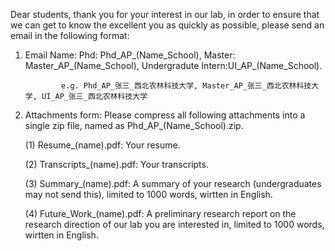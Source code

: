Dear students, thank you for your interest in our lab, in order to ensure that we can get to know the excellent you as quickly as possible, please send an email in the following format:

1. Email Name: Phd: Phd_AP_(Name_School), Master: Master_AP_(Name_School), Undergradute Intern:UI_AP_(Name_School).

               e.g. Phd_AP_张三_西北农林科技大学, Master_AP_张三_西北农林科技大学, UI_AP_张三_西北农林科技大学

3. Attachments form: Please compress all following attachments into a single zip file, named as Phd_AP_(Name_School).zip.
   
   (1) Resume_(name).pdf: Your resume.
   
   (2) Transcripts_(name).pdf: Your transcripts.
   
   (3) Summary_(name).pdf: A summary of your research (undergraduates may not send this), limited to 1000 words, wirtten in English.
   
   (4) Future_Work_(name).pdf: A preliminary research report on the research direction of our lab you are interested in, limited to 1000 words, wirtten in English.
